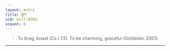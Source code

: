```yaml
---
layout: entry
title: སྒེག་
vid: Hill:0365
vcount: 0
---
```

> To brag, boast (Cs\.) CD\. To be charming, graceful (Goldstein 2001)\.


---


